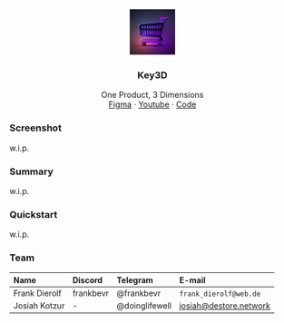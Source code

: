 <div align="center">
<img src="./logo.webp" alt="logo" width="80" height="80" />
</div>

<h3 align="center">Key3D</h3>
  <p align="center">
    One Product, 3 Dimensions 
    <br />
    <a href="" name="Figma">Figma</a>
    ·
    <a href="">Youtube</a>
    ·
    <a href="https://github.com/FrankBevr/Key3D">Code</a>
  </p>
</div>

### Screenshot

w.i.p.

### Summary

w.i.p.

### Quickstart

w.i.p.

### Team

| Name          | Discord   | Telegram       | E-mail                 |
| :------------ | :-------- | :------------- | :--------------------- |
| Frank Dierolf | frankbevr | @frankbevr     | `frank_dierolf@web.de` |
| Josiah Kotzur | -         | @doinglifewell | josiah@destore.network |

